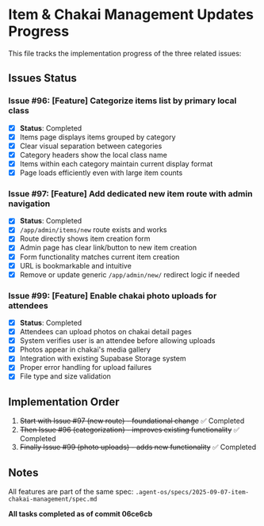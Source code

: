# Item & Chakai Management Updates Progress

This file tracks the implementation progress of the three related issues:

## Issues Status

### Issue #96: [Feature] Categorize items list by primary local class
- [x] **Status**: Completed
- [x] Items page displays items grouped by category
- [x] Clear visual separation between categories  
- [x] Category headers show the local class name
- [x] Items within each category maintain current display format
- [x] Page loads efficiently even with large item counts

### Issue #97: [Feature] Add dedicated new item route with admin navigation
- [x] **Status**: Completed
- [x] `/app/admin/items/new` route exists and works
- [x] Route directly shows item creation form
- [x] Admin page has clear link/button to new item creation
- [x] Form functionality matches current item creation
- [x] URL is bookmarkable and intuitive
- [x] Remove or update generic `/app/admin/new/` redirect logic if needed

### Issue #99: [Feature] Enable chakai photo uploads for attendees
- [x] **Status**: Completed
- [x] Attendees can upload photos on chakai detail pages
- [x] System verifies user is an attendee before allowing uploads
- [x] Photos appear in chakai's media gallery
- [x] Integration with existing Supabase Storage system
- [x] Proper error handling for upload failures
- [x] File type and size validation

## Implementation Order

1. ~~Start with Issue #97 (new route) - foundational change~~ ✅ Completed
2. ~~Then Issue #96 (categorization) - improves existing functionality~~ ✅ Completed  
3. ~~Finally Issue #99 (photo uploads) - adds new functionality~~ ✅ Completed

## Notes

All features are part of the same spec: `.agent-os/specs/2025-09-07-item-chakai-management/spec.md`

**All tasks completed as of commit 06ce6cb**